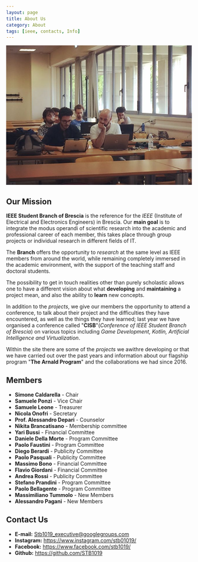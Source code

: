 ```yaml
---
layout: page
title: About Us
category: About
tags: [ieee, contacts, Info]
---
```


![Header](/images/header_about_us_fixed.jpg)


## Our Mission

**IEEE Student Branch of Brescia** is the reference for the *IEEE* (Institute of Electrical and Electronics Engineers) in Brescia.
Our **main goal** is to integrate the modus operandi of scientific research into the academic and professional career of each member, this takes place through group projects or individual research in different fields of IT.

The **Branch** offers the opportunity to *research* at the same level as IEEE members from around the world, while remaining completely immersed in the academic environment, with the support of the teaching staff and doctoral students.

The possibility to get in touch  realities other than purely scholastic allows one to have a different vision about what **developing** and **maintaining** a project mean, and also the ability to **learn** new concepts.

In addition to the *projects*, we give our members the opportunity to attend a conference, to talk about their project and the difficulties they have encountered, as well as the things they have learned; last year we have organised a conference called "**CISB**"(*Conference of IEEE Student Branch of Brescia*) on various topics including *Game Development, Kotlin, Artificial Intelligence and Virtualization*.

Within the site there are some of the *projects* we awithre developing or that we have carried out over the past years and information about our flagship program "**The Arnald Program**" and the collaborations we had since 2016.



## Members

* **Simone Caldarella** - Chair
* **Samuele Ponzi** - Vice Chair
* **Samuele Leone** - Treasurer
* **Nicola Onofri** - Secretary
* **Prof. Alessandro Depari** - Counselor
* **Nikita Brancatisano** - Membership committee
* **Yari Bussi** - Financial Committee
* **Daniele Della Morte** - Program Committee
* **Paolo Faustini** - Program Committee
* **Diego Berardi** - Publicity Committee
* **Paolo Pasquali** - Publicity Committee
* **Massimo Bono** - Financial Committee
* **Flavio Giordani** - Financial Committee
* **Andrea Rossi** - Publicity Committee
* **Stefano Prandini** - Program Committee
* **Paolo Bellagente** - Program Committee
* **Massimiliano Tummolo** - New Members
* **Alessandro Pagani** - New Members



## Contact Us

* **E-mail:** <Stb1019_executive@googlegroups.com>
* **Instagram:** <https://www.instagram.com/stb01019/>
* **Facebook:** <https://www.facebook.com/stb1019/>
* **Github:** <https://github.com/STB1019>
